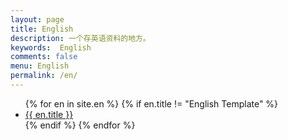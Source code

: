 ```yaml
---
layout: page
title: English
description: 一个存英语资料的地方。
keywords:  English
comments: false
menu: English
permalink: /en/
---
```


<ul class="listing">
{% for en in site.en %}
{% if en.title != "English Template" %}
<li class="listing-item"><a href="{{ site.url }}{{ en.url }}">{{ en.title }}</a></li>
{% endif %}
{% endfor %}
</ul>
